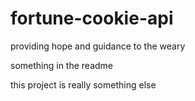 # fortune-cookie-api
providing hope and guidance to the weary

something in the readme

this project is really something else